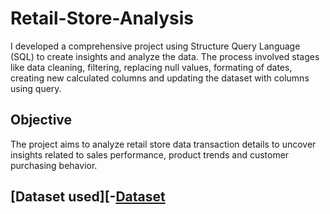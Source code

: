 # Retail-Store-Analysis
I developed a comprehensive project using Structure Query Language (SQL) to create insights and analyze the data. The process involved stages like data cleaning, filtering, replacing null values, formating of dates, creating new calculated columns and updating the dataset with columns using query.
## Objective
The project aims to analyze retail store data transaction details to uncover insights related to sales performance, product trends and customer purchasing behavior.
## [Dataset used][-<a href= "https://https://github.com/Slyomeye/Retail-Store-Analysis/upload/main">Dataset</a>
